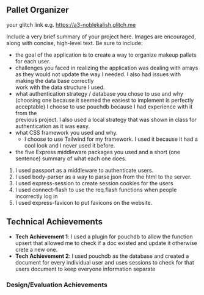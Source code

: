 ## Pallet Organizer

your glitch link e.g. https://a3-noblekalish.glitch.me

Include a very brief summary of your project here. Images are encouraged, along with concise, high-level text. Be sure to include:

- the goal of the application is to create a way to organize makeup pallets for each user.
- challenges you faced in realizing the application was dealing with arrays as they would not update the way I needed. I also had issues with making the data base correctly \
work with the data structure I used.
- what authentication strategy / database you chose to use and why (choosing one because it seemed the easiest to implement is perfectly acceptable) I choose to use pouchdb because I had experience with it from the \
previous project. I also used a local strategy that was shown in class for authentication as it was easy.
- what CSS framework you used and why.
  - I choose to use Tailwind for my framework. I used it because it had a cool look and I never used it before.
- the five Express middleware packages you used and a short (one sentence) summary of what each one does.
1. I used passport as a middleware to authenticate users.
2. I used body-parser as a way to parse json from the html to the server.
3. I used express-session to create session cookies for the users
4. I used connect-flash to use the req.flash functions when people incorrectly log in
5. I used express-favicon to put favicons on the website.

## Technical Achievements
- **Tech Achievement 1**: I used a plugin for pouchdb to allow the function upsert that allowed me to check if a doc existed and update it otherwise crete a new one.
- **Tech Achievement 2**: I used pouchdb as the database and created a document for every individual user and uses sessions to check for that users document to keep everyone information separate

### Design/Evaluation Achievements
